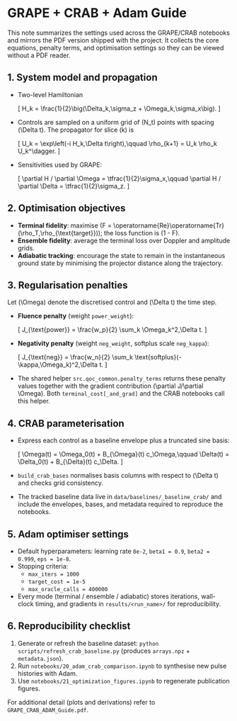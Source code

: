 # GRAPE + CRAB + Adam Guide

This note summarizes the settings used across the GRAPE/CRAB notebooks and mirrors the PDF version shipped with the project. It collects the core equations, penalty terms, and optimisation settings so they can be viewed without a PDF reader.

## 1. System model and propagation
- Two-level Hamiltonian
  
  \[ H_k = \frac{1}{2}\big(\Delta_k\,\sigma_z + \Omega_k\,\sigma_x\big). \]
- Controls are sampled on a uniform grid of \(N_t\) points with spacing \(\Delta t\). The propagator for slice \(k\) is
  
  \[ U_k = \exp\left(-i H_k\,\Delta t\right),\qquad \rho_{k+1} = U_k \rho_k U_k^\dagger. \]
- Sensitivities used by GRAPE:
  
  \[ \partial H / \partial \Omega = \tfrac{1}{2}\sigma_x,\qquad \partial H / \partial \Delta = \tfrac{1}{2}\sigma_z. \]

## 2. Optimisation objectives
- **Terminal fidelity**: maximise \(F = \operatorname{Re}\operatorname{Tr}(\rho_T\,\rho_{\text{target}})\); the loss function is \(1 - F\).
- **Ensemble fidelity**: average the terminal loss over Doppler and amplitude grids.
- **Adiabatic tracking**: encourage the state to remain in the instantaneous ground state by minimising the projector distance along the trajectory.

## 3. Regularisation penalties
Let \(\Omega\) denote the discretised control and \(\Delta t\) the time step.
- **Fluence penalty** (weight `power_weight`):
  
  \[ J_{\text{power}} = \frac{w_p}{2} \sum_k \Omega_k^2\,\Delta t. \]
- **Negativity penalty** (weight `neg_weight`, softplus scale `neg_kappa`):
  
  \[ J_{\text{neg}} = \frac{w_n}{2} \sum_k \text{softplus}(-\kappa\,\Omega_k)^2\,\Delta t. \]
- The shared helper `src.qoc_common.penalty_terms` returns these penalty values together with the gradient contribution \(\partial J/\partial \Omega\). Both `terminal_cost[_and_grad]` and the CRAB notebooks call this helper.

## 4. CRAB parameterisation
- Express each control as a baseline envelope plus a truncated sine basis:
  
  \[ \Omega(t) = \Omega_0(t) + B_{\Omega}(t) c_\Omega,\qquad \Delta(t) = \Delta_0(t) + B_{\Delta}(t) c_\Delta. \]
- `build_crab_bases` normalises basis columns with respect to \(\Delta t\) and checks grid consistency.
- The tracked baseline data live in `data/baselines/_baseline_crab/` and include the envelopes, bases, and metadata required to reproduce the notebooks.

## 5. Adam optimiser settings
- Default hyperparameters: learning rate `8e-2`, `beta1 = 0.9`, `beta2 = 0.999`, `eps = 1e-8`.
- Stopping criteria:
  - `max_iters = 1000`
  - `target_cost = 1e-5`
  - `max_oracle_calls = 400000`
- Every mode (terminal / ensemble / adiabatic) stores iterations, wall-clock timing, and gradients in `results/<run_name>/` for reproducibility.

## 6. Reproducibility checklist
1. Generate or refresh the baseline dataset: `python scripts/refresh_crab_baseline.py` (produces `arrays.npz` + `metadata.json`).
2. Run `notebooks/20_adam_crab_comparison.ipynb` to synthesise new pulse histories with Adam.
3. Use `notebooks/21_optimization_figures.ipynb` to regenerate publication figures.

For additional detail (plots and derivations) refer to `GRAPE_CRAB_ADAM_Guide.pdf`.
